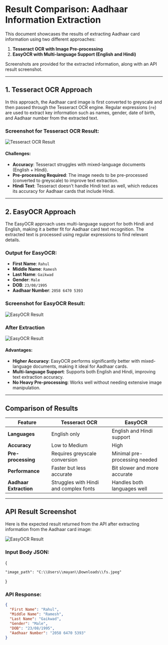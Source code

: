 # Result Comparison: Aadhaar Information Extraction

This document showcases the results of extracting Aadhaar card information using two different approaches:

1. **Tesseract OCR with Image Pre-processing**
2. **EasyOCR with Multi-language Support (English and Hindi)**

Screenshots are provided for the extracted information, along with an API result screenshot.

---

## 1. Tesseract OCR Approach

In this approach, the Aadhaar card image is first converted to greyscale and then passed through the Tesseract OCR engine. Regular expressions (`re`) are used to extract key information such as names, gender, date of birth, and Aadhaar number from the extracted text.

### Screenshot for Tesseract OCR Result:
![Tesseract OCR Result](assets/images/teserract)

#### Challenges:
- **Accuracy**: Tesseract struggles with mixed-language documents (English + Hindi).
- **Pre-processing Required**: The image needs to be pre-processed (converted to greyscale) to improve text extraction.
- **Hindi Text**: Tesseract doesn't handle Hindi text as well, which reduces its accuracy for Aadhaar cards that include Hindi.

---

## 2. EasyOCR Approach

The EasyOCR approach uses multi-language support for both Hindi and English, making it a better fit for Aadhaar card text recognition. The extracted text is processed using regular expressions to find relevant details.

### Output for EasyOCR:
- **First Name**: `Rahul`
- **Middle Name**: `Ramesh`
- **Last Name**: `Gaikwad`
- **Gender**: `Male`
- **DOB**: `23/08/1995`
- **Aadhaar Number**: `2058 6470 5393`

### Screenshot for EasyOCR Result:
![EasyOCR Result](assets/images/easyocr)

### After Extraction
![EasyOCR Result](assets/images/Output)

#### Advantages:
- **Higher Accuracy**: EasyOCR performs significantly better with mixed-language documents, making it ideal for Aadhaar cards.
- **Multi-language Support**: Supports both English and Hindi, improving text extraction accuracy.
- **No Heavy Pre-processing**: Works well without needing extensive image manipulation.

---

## Comparison of Results

| Feature              | Tesseract OCR                      | EasyOCR                          |
|----------------------|------------------------------------|----------------------------------|
| **Languages**         | English only                      | English and Hindi support        |
| **Accuracy**          | Low to Medium                     | High                             |
| **Pre-processing**    | Requires greyscale conversion     | Minimal pre-processing needed    |
| **Performance**       | Faster but less accurate          | Bit slower and more accurate     |
| **Aadhaar Extraction**| Struggles with Hindi and complex fonts | Handles both languages well       |

---

## API Result Screenshot

Here is the expected result returned from the API after extracting information from the Aadhaar card image:

![EasyOCR Result](assets/images/api_response)

### Input  Body JSON: 
{

    "image_path": "C:\\Users\\mayan\\Downloads\\fs.jpeg"

}

### API Response:
```json
{
  "First Name": "Rahul",
  "Middle Name": "Ramesh",
  "Last Name": "Gaikwad",
  "Gender": "Male",
  "DOB": "23/08/1995",
  "Aadhaar Number": "2058 6470 5393"
}
